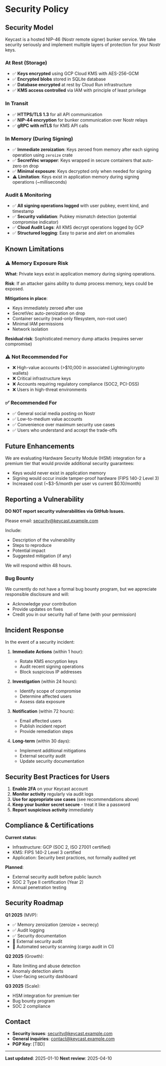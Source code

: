 # Security Policy

## Security Model

Keycast is a hosted NIP-46 (Nostr remote signer) bunker service. We take security seriously and implement multiple layers of protection for your Nostr keys.

### At Rest (Storage)
- ✅ **Keys encrypted** using GCP Cloud KMS with AES-256-GCM
- ✅ **Encrypted blobs** stored in SQLite database
- ✅ **Database encrypted** at rest by Cloud Run infrastructure
- ✅ **KMS access controlled** via IAM with principle of least privilege

### In Transit
- ✅ **HTTPS/TLS 1.3** for all API communication
- ✅ **NIP-44 encryption** for bunker communication over Nostr relays
- ✅ **gRPC with mTLS** for KMS API calls

### In Memory (During Signing)
- ✅ **Immediate zeroization**: Keys zeroed from memory after each signing operation using `zeroize` crate
- ✅ **SecretVec wrapper**: Keys wrapped in secure containers that auto-zero on drop
- ✅ **Minimal exposure**: Keys decrypted only when needed for signing
- ⚠️ **Limitation**: Keys exist in application memory during signing operations (~milliseconds)

### Audit & Monitoring
- ✅ **All signing operations logged** with user pubkey, event kind, and timestamp
- ✅ **Security validation**: Pubkey mismatch detection (potential compromise indicator)
- ✅ **Cloud Audit Logs**: All KMS decrypt operations logged by GCP
- ✅ **Structured logging**: Easy to parse and alert on anomalies

## Known Limitations

### ⚠️ Memory Exposure Risk

**What**: Private keys exist in application memory during signing operations.

**Risk**: If an attacker gains ability to dump process memory, keys could be exposed.

**Mitigations in place**:
- Keys immediately zeroed after use
- SecretVec auto-zeroization on drop
- Container security (read-only filesystem, non-root user)
- Minimal IAM permissions
- Network isolation

**Residual risk**: Sophisticated memory dump attacks (requires server compromise)

### ⚠️ Not Recommended For

- ❌ High-value accounts (>$10,000 in associated Lightning/crypto wallets)
- ❌ Critical infrastructure keys
- ❌ Accounts requiring regulatory compliance (SOC2, PCI-DSS)
- ❌ Users in high-threat environments

### ✅ Recommended For

- ✅ General social media posting on Nostr
- ✅ Low-to-medium value accounts
- ✅ Convenience over maximum security use cases
- ✅ Users who understand and accept the trade-offs

## Future Enhancements

We are evaluating Hardware Security Module (HSM) integration for a premium tier that would provide additional security guarantees:
- Keys would never exist in application memory
- Signing would occur inside tamper-proof hardware (FIPS 140-2 Level 3)
- Increased cost (~$3-5/month per user vs current $0.10/month)

## Reporting a Vulnerability

**DO NOT report security vulnerabilities via GitHub Issues.**

Please email: security@keycast.example.com

Include:
- Description of the vulnerability
- Steps to reproduce
- Potential impact
- Suggested mitigation (if any)

We will respond within 48 hours.

### Bug Bounty

We currently do not have a formal bug bounty program, but we appreciate responsible disclosure and will:
- Acknowledge your contribution
- Provide updates on fixes
- Credit you in our security hall of fame (with your permission)

## Incident Response

In the event of a security incident:

1. **Immediate Actions** (within 1 hour):
   - Rotate KMS encryption keys
   - Audit recent signing operations
   - Block suspicious IP addresses

2. **Investigation** (within 24 hours):
   - Identify scope of compromise
   - Determine affected users
   - Assess data exposure

3. **Notification** (within 72 hours):
   - Email affected users
   - Publish incident report
   - Provide remediation steps

4. **Long-term** (within 30 days):
   - Implement additional mitigations
   - External security audit
   - Update security documentation

## Security Best Practices for Users

1. **Enable 2FA** on your Keycast account
2. **Monitor activity** regularly via audit logs
3. **Use for appropriate use cases** (see recommendations above)
4. **Keep your bunker secret secure** - treat it like a password
5. **Report suspicious activity** immediately

## Compliance & Certifications

**Current status**:
- Infrastructure: GCP (SOC 2, ISO 27001 certified)
- KMS: FIPS 140-2 Level 3 certified
- Application: Security best practices, not formally audited yet

**Planned**:
- External security audit before public launch
- SOC 2 Type II certification (Year 2)
- Annual penetration testing

## Security Roadmap

**Q1 2025** (MVP):
- ✅ Memory zeroization (zeroize + secrecy)
- ✅ Audit logging
- ✅ Security documentation
- 🔄 External security audit
- 🔄 Automated security scanning (cargo audit in CI)

**Q2 2025** (Growth):
- Rate limiting and abuse detection
- Anomaly detection alerts
- User-facing security dashboard

**Q3 2025** (Scale):
- HSM integration for premium tier
- Bug bounty program
- SOC 2 compliance

## Contact

- **Security issues**: security@keycast.example.com
- **General inquiries**: contact@keycast.example.com
- **PGP Key**: [TBD]

---

**Last updated**: 2025-01-10
**Next review**: 2025-04-10
